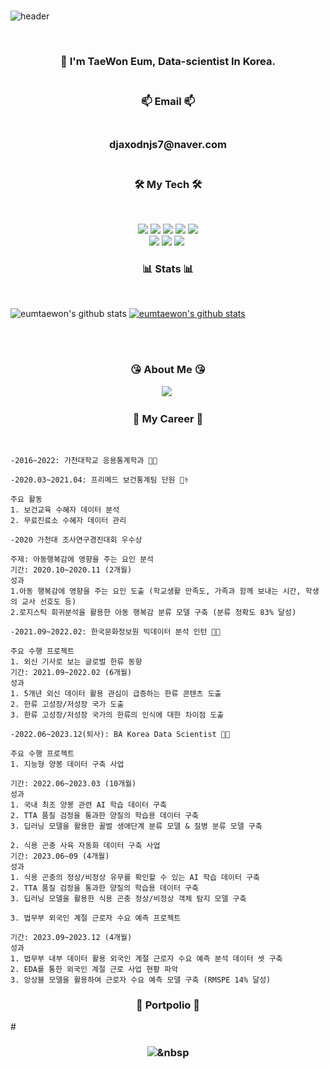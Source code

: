 <br>

![header](https://capsule-render.vercel.app/api?type=Cylinder&color=auto&height=200&section=header&text=Welcome!%20&fontSize=90&animation=fadeIn&fontAlignY=50&desc=Taewon's%20GitHub%20Profile!&descAlignY=75&descAlign=62)
  
</p>  
<br>

  
<h3 align="center"> 📣 I'm TaeWon Eum, Data-scientist In Korea.
<br/> <br/> 
<h3 align="center"> 📫 Email 📫
<br/><br/>
<h3 align="center"> djaxodnjs7@naver.com
<br/><br/>  
  
  
<h3 align="center">🛠 My Tech 🛠</h3>
<br/>
<p align="center">
<img src="https://img.shields.io/badge/Python-green?style=flat&logo=Python&logoColor={3776AB}"/> <img src="https://img.shields.io/badge/Pytorch-orange?style=flat&logo=Pytorch&logoColor={EE4C2C}"/>
<img src="https://img.shields.io/badge/R-blue?style=flat&logo=R&logoColor={276DC3}"/>
<img src="https://img.shields.io/badge/RStudio-skyblue?style=flat&logo=R&logoColor={75AADB}"/>
<img src="https://img.shields.io/badge/MySQL-skyblue?style=flat&logo=MySQL&logoColor={4479A1}"/>
<br>
<img src="https://img.shields.io/badge/Google Colab-black?style=flat&logo=Google Colab&logoColor="/>
<img src="https://img.shields.io/badge/Jupyter-black?style=flat&logo=Jupyter&logoColor={F37626}"/>
<img src="https://img.shields.io/badge/Qgis-589632?style=flat-square&logo=Qgis&logoColor=white"/>&nbsp 
  
  
  <br/>
  
  
  
 <h3 align="center"> 	📊 Stats	📊 </h3><br/>

![eumtaewon's github stats](https://github-readme-stats.vercel.app/api?username=TaewonEum&show_icons=true) 
[![eumtaewon's github stats](https://github-readme-stats.vercel.app/api/top-langs/?username=TaewonEum&show_icons=true&hide_border=true&title_color=004386&icon_color=004386&layout=compact)](https://github.com/TaewonEum)    
  
  
  
<br/><br/>  
  
  
<h3 align="center"> 	😘 About Me	😘 </h3>
<p align="center">
<a href="https://www.instagram.com/omtae_sk1/"><img src="https://img.shields.io/badge/Instagram-E4405F?style=flat-square&logo=Instagram&logoColor=white&link=https://www.instagram.com/omage_sk1/"/></a>&nbsp

  
 <br/>

<h3 align="center"> 	 🤵 My Career 🤵 </h3> <br/>
  
 ```
-2016~2022: 가천대학교 응용통계학과 👨‍🎓
  
-2020.03~2021.04: 프리메드 보건통계팀 단원 👨‍⚕️

주요 활동
1. 보건교육 수혜자 데이터 분석
2. 무료진료소 수혜자 데이터 관리

-2020 가천대 조사연구경진대회 우수상

주제: 아동행복감에 영향을 주는 요인 분석  
기간: 2020.10~2020.11 (2개월) 
성과  
1.아동 행복감에 영향을 주는 요인 도출 (학교생활 만족도, 가족과 함께 보내는 시간, 학생의 교사 선호도 등)
2.로지스틱 회귀분석을 활용한 아동 행복감 분류 모델 구축 (분류 정확도 83% 달성)
  
-2021.09~2022.02: 한국문화정보원 빅데이터 분석 인턴 👨‍💼

주요 수행 프로젝트
1. 외신 기사로 보는 글로벌 한류 동향
기간: 2021.09~2022.02 (6개월)
성과
1. 5개년 외신 데이터 활용 관심이 급증하는 한류 콘텐츠 도출
2. 한류 고성장/저성장 국가 도출
3. 한류 고성장/저성장 국가의 한류의 인식에 대한 차이점 도출
  
-2022.06~2023.12(퇴사): BA Korea Data Scientist 👨‍🔬

주요 수행 프로젝트
1. 지능형 양봉 데이터 구축 사업

기간: 2022.06~2023.03 (10개월)
성과
1. 국내 최조 양봉 관련 AI 학습 데이터 구축
2. TTA 품질 검정을 통과한 양질의 학습용 데이터 구축
3. 딥러닝 모델을 활용한 꿀벌 생애단계 분류 모델 & 질병 분류 모델 구축

2. 식용 곤충 사육 자동화 데이터 구축 사업
기간: 2023.06~09 (4개월)
성과
1. 식용 곤충의 정상/비정상 유무를 확인할 수 있는 AI 학습 데이터 구축
2. TTA 품질 검정을 통과한 양질의 학습용 데이터 구축
3. 딥러닝 모델을 활용한 식용 곤충 정상/비정상 객체 탐지 모델 구축

3. 법무부 외국인 계절 근로자 수요 예측 프로젝트

기간: 2023.09~2023.12 (4개월)
성과
1. 법무부 내부 데이터 활용 외국인 계절 근로자 수요 예측 분석 데이터 셋 구축
2. EDA를 통한 외국인 계절 근로 사업 현황 파악
3. 앙상블 모델을 활용하여 근로자 수요 예측 모델 구축 (RMSPE 14% 달성)

 ```

<h3 align="center"> 	📄  Portpolio  📄  </h3>

#<h3 align="center"><a href="https://github.com/TaewonEum/TaewonEum/files/13810695/_._20231221.pdf"> <img src="https://img.shields.io/badge/Portpolio-black?style=flat&logoColor="/></a>&nbsp

